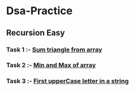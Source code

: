 # Dsa-Practice <br>
## Recursion Easy <br>
### Task 1 :- [Sum triangle from array](https://www.geeksforgeeks.org/sum-triangle-from-array/)
### Task 2 :- [Min and Max of array ](https://www.geeksforgeeks.org/recursive-programs-to-find-minimum-and-maximum-elements-of-array/)
### Task 3 :- [First upperCase letter in a string](https://www.geeksforgeeks.org/first-uppercase-letter-in-a-string-iterative-and-recursive/)
